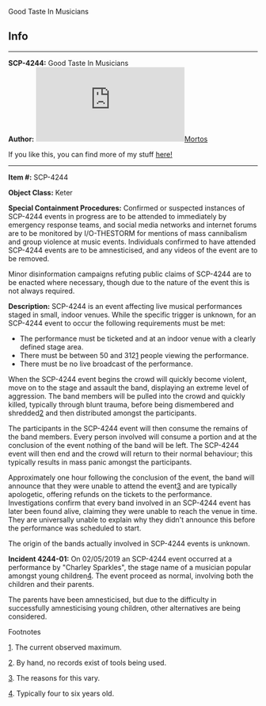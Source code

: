 Good Taste In Musicians

Info
----

* * *

**SCP-4244:** Good Taste In Musicians  
**Author:** [![Mortos](http://www.wikidot.com/avatar.php?userid=1705184&amp;size=small&amp;timestamp=1599870350)](http://www.wikidot.com/user:info/mortos)[Mortos](http://www.wikidot.com/user:info/mortos)

If you like this, you can find more of my stuff [here!](http://www.scp-wiki.net/mortos-author-page)

* * *

**Item #:** SCP-4244

**Object Class:** Keter

**Special Containment Procedures:** Confirmed or suspected instances of SCP-4244 events in progress are to be attended to immediately by emergency response teams, and social media networks and internet forums are to be monitored by I/O-THESTORM for mentions of mass cannibalism and group violence at music events. Individuals confirmed to have attended SCP-4244 events are to be amnesticised, and any videos of the event are to be removed.

Minor disinformation campaigns refuting public claims of SCP-4244 are to be enacted where necessary, though due to the nature of the event this is not always required.

**Description:** SCP-4244 is an event affecting live musical performances staged in small, indoor venues. While the specific trigger is unknown, for an SCP-4244 event to occur the following requirements must be met:

*   The performance must be ticketed and at an indoor venue with a clearly defined stage area.
*   There must be between 50 and 312[1](javascript:;) people viewing the performance.
*   There must be no live broadcast of the performance.

When the SCP-4244 event begins the crowd will quickly become violent, move on to the stage and assault the band, displaying an extreme level of aggression. The band members will be pulled into the crowd and quickly killed, typically through blunt trauma, before being dismembered and shredded[2](javascript:;) and then distributed amongst the participants.

The participants in the SCP-4244 event will then consume the remains of the band members. Every person involved will consume a portion and at the conclusion of the event nothing of the band will be left. The SCP-4244 event will then end and the crowd will return to their normal behaviour; this typically results in mass panic amongst the participants.

Approximately one hour following the conclusion of the event, the band will announce that they were unable to attend the event[3](javascript:;) and are typically apologetic, offering refunds on the tickets to the performance. Investigations confirm that every band involved in an SCP-4244 event has later been found alive, claiming they were unable to reach the venue in time. They are universally unable to explain why they didn't announce this before the performance was scheduled to start.

The origin of the bands actually involved in SCP-4244 events is unknown.

**Incident 4244-01:** On 02/05/2019 an SCP-4244 event occurred at a performance by "Charley Sparkles", the stage name of a musician popular amongst young children[4](javascript:;). The event proceed as normal, involving both the children and their parents.

The parents have been amnesticised, but due to the difficulty in successfully amnesticising young children, other alternatives are being considered.

Footnotes

[1](javascript:;). The current observed maximum.

[2](javascript:;). By hand, no records exist of tools being used.

[3](javascript:;). The reasons for this vary.

[4](javascript:;). Typically four to six years old.